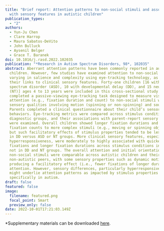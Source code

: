 ```yaml
---
title: "Brief report: Attention patterns to non-social stimuli and associations
  with sensory features in autistic children"
publication_types:
  - "2"
authors:
  - Yun-Ju Chen
  - Clare Harrop
  - Maura Sabatos-DeVito
  - John Bulluck
  - Aysenil Belger
  - Grace T. Baranek
doi: 10.1016/j.rasd.2022.102035
publication: "*Research in Autism Spectrum Disorders, 98*, 102035"
abstract: Aberrant attention patterns have been commonly reported in autistic
  children. However, few studies have examined attention to non-social stimuli
  varying in salience and complexity using eye-tracking technology, as well as
  their links to clinical sensory features. Forty-one children [16 with autism
  spectrum disorder (ASD), 10 with developmental delay (DD), and 15 neurotypical
  (NT)] ages 4 to 13 years were included in this cross-sectional study. Children
  completed a passive-viewing eye-tracking task designed to measure visual
  attention (e.g., fixation duration and count) to non-social stimuli with
  sensory qualities involving motion (spinning or non-spinning) and sound.
  Parents completed a clinical questionnaire about their child’s sensory
  behaviors. Eye-tracking metrics were compared across stimulus conditions and
  diagnostic groups, and their associations with parent-report sensory features
  were examined. Overall children showed longer fixation durations and fewer
  fixation counts to more complex stimuli (e.g., moving or spinning objects),
  but such facilitatory effects of stimulus properties tended to be less evident
  in DD versus ASD or NT groups. More clinical sensory features, especially
  hyperresponsiveness, were moderately to highly associated with quicker initial
  fixations and longer fixation durations across stimulus conditions in ASD, but
  not in DD and NT groups. The overall attention and initial orientation to
  non-social stimuli were comparable across autistic children and their
  non-autistic peers, with some sensory properties such as dynamic motion
  producing a facilitatory effect (i.e., fewer fixations of longer durations) on
  attention. However, sensory differences, particularly hyperresponsiveness,
  might underlie attention patterns as impacted by stimulus properties
  specifically in autism.
draft: false
featured: false
image:
  filename: featured.png
  focal_point: Smart
  preview_only: false
date: 2022-10-01T17:21:03.149Z
---
```

\*Supplementary materials can be downloaded [here](https://drive.google.com/file/d/1gch5omh6QDbIOZzbBjX4TTenn7MknK_y/view?usp=share_link).